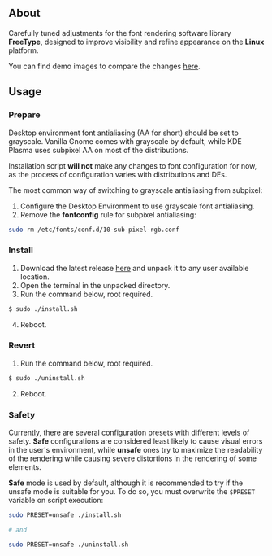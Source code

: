 ## About
Carefully tuned adjustments for the font rendering software library **FreeType**, designed to improve visibility and refine appearance on the **Linux** platform.

You can find demo images to compare the changes [here](./assets/comparison).

## Usage

### Prepare
Desktop environment font antialiasing (AA for short) should be set to grayscale. Vanilla Gnome comes with grayscale by default, while KDE Plasma uses subpixel AA on most of the distributions.

Installation script **will not** make any changes to font configuration for now, as the process of configuration varies with distributions and DEs.

The most common way of switching to grayscale antialiasing from subpixel:
1. Configure the Desktop Environment to use grayscale font antialiasing.
2. Remove the **fontconfig** rule for subpixel antialiasing:
```sh
sudo rm /etc/fonts/conf.d/10-sub-pixel-rgb.conf
```

### Install
1. Download the latest release [here](https://github.com/maximilionus/freetype-envision/releases/latest) and unpack it to any user available location.
2. Open the terminal in the unpacked directory.
3. Run the command below, root required.
```sh
$ sudo ./install.sh
```
4. Reboot.

### Revert
1. Run the command below, root required.
```sh
$ sudo ./uninstall.sh
```
2. Reboot.

### Safety
Currently, there are several configuration presets with different levels of safety. **Safe** configurations are considered least likely to cause visual errors in the user's environment, while **unsafe** ones try to maximize the readability of the rendering while causing severe distortions in the rendering of some elements.

**Safe** mode is used by default, although it is recommended to try if the unsafe mode is suitable for you. To do so, you must overwrite the `$PRESET` variable on script execution:
```sh
sudo PRESET=unsafe ./install.sh

# and

sudo PRESET=unsafe ./uninstall.sh
```
